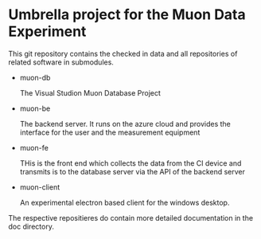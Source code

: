 # Umbrella project for the Muon Data Experiment
This git repository contains the checked in data and all repositories of related 
software in submodules.

<ul>
   <li>muon-db 
   <p>The Visual Studion Muon Database Project</p></li>
   
   <li>muon-be 
   <p>The backend server. It runs on the azure cloud and provides the 
   interface for the user and the measurement equipment</p></li>

   <li>muon-fe
   <p>THis is the front end which collects the data from the CI device and 
   transmits is to the database server via the API of the backend 
   server</p></li>

   <li>muon-client
   <p>An experimental electron based client for the windows desktop.</p></li>
</ul>

The respective repositieres do contain more detailed documentation in the 
doc directory.

